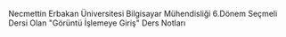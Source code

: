 Necmettin Erbakan Üniversitesi Bilgisayar Mühendisliği 6.Dönem Seçmeli Dersi Olan "Görüntü İşlemeye Giriş" Ders Notları
